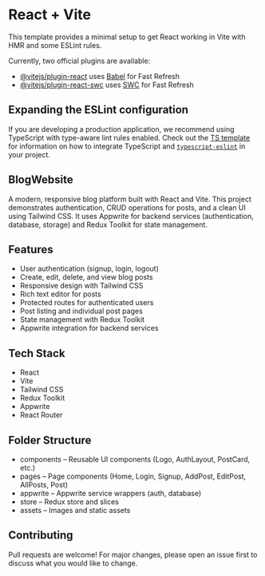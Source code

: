 # React + Vite

This template provides a minimal setup to get React working in Vite with HMR and some ESLint rules.

Currently, two official plugins are available:

- [@vitejs/plugin-react](https://github.com/vitejs/vite-plugin-react/blob/main/packages/plugin-react) uses [Babel](https://babeljs.io/) for Fast Refresh
- [@vitejs/plugin-react-swc](https://github.com/vitejs/vite-plugin-react/blob/main/packages/plugin-react-swc) uses [SWC](https://swc.rs/) for Fast Refresh

## Expanding the ESLint configuration

If you are developing a production application, we recommend using TypeScript with type-aware lint rules enabled. Check out the [TS template](https://github.com/vitejs/vite/tree/main/packages/create-vite/template-react-ts) for information on how to integrate TypeScript and [`typescript-eslint`](https://typescript-eslint.io) in your project.

## BlogWebsite

A modern, responsive blog platform built with React and Vite. This project demonstrates authentication, CRUD operations for posts, and a clean UI using Tailwind CSS. It uses Appwrite for backend services (authentication, database, storage) and Redux Toolkit for state management.

## Features

- User authentication (signup, login, logout)
- Create, edit, delete, and view blog posts
- Responsive design with Tailwind CSS
- Rich text editor for posts
- Protected routes for authenticated users
- Post listing and individual post pages
- State management with Redux Toolkit
- Appwrite integration for backend services

## Tech Stack
- React
- Vite
- Tailwind CSS
- Redux Toolkit
- Appwrite
- React Router

## Folder Structure
- components – Reusable UI components (Logo, AuthLayout, PostCard, etc.)
- pages – Page components (Home, Login, Signup, AddPost, EditPost, AllPosts, Post)
- appwrite – Appwrite service wrappers (auth, database)
- store – Redux store and slices
- assets – Images and static assets

## Contributing
Pull requests are welcome! For major changes, please open an issue first to discuss what you would like to change.